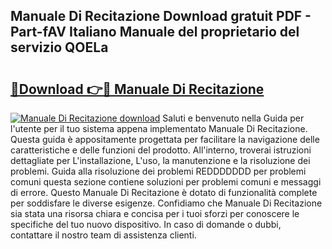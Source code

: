 ## Manuale Di Recitazione Download gratuit PDF - Part-fAV Italiano Manuale del proprietario del servizio QOELa

# <h2><a href="http://dfewcp.blite.top/?on=Manuale+Di+Recitazione">🔗Download 👉🔴 Manuale Di Recitazione</a></h2>

[![Manuale Di Recitazione download](https://i.imgur.com/lujVjoI.png)](http://dfewcp.blite.top/?on=Manuale+Di+Recitazione)
Saluti e benvenuto nella Guida per l'utente per il tuo sistema appena implementato Manuale Di Recitazione. Questa guida è appositamente progettata per facilitare la navigazione delle caratteristiche e delle funzioni del prodotto. All'interno, troverai istruzioni dettagliate per L'installazione, L'uso, la manutenzione e la risoluzione dei problemi. Guida alla risoluzione dei problemi REDDDDDDD per problemi comuni questa sezione contiene soluzioni per problemi comuni e messaggi di errore. Questo Manuale Di Recitazione è dotato di funzionalità complete per soddisfare le diverse esigenze. Confidiamo che Manuale Di Recitazione sia stata una risorsa chiara e concisa per i tuoi sforzi per conoscere le specifiche del tuo nuovo dispositivo. In caso di domande o dubbi, contattare il nostro team di assistenza clienti.
